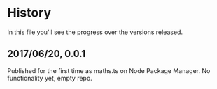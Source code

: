 # History
In this file you'll see the progress over the versions released.

## 2017/06/20, 0.0.1
Published for the first time as maths.ts on Node Package Manager. No functionality yet, empty repo.
